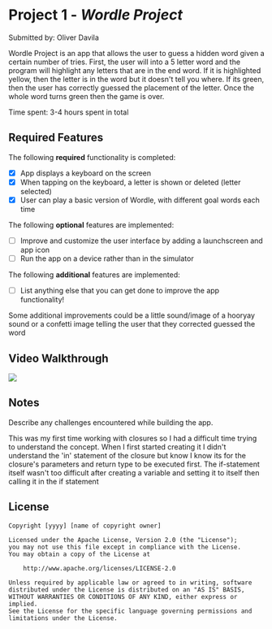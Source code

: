 # Project 1 - *Wordle Project*

Submitted by: Oliver Davila

Wordle Project is an app that allows the user to guess a hidden word given a certain number of tries. First, the user will into a 5 letter word and the program will highlight any letters that are in the end word. If it is highlighted yellow, then the letter is in the word but it doesn't tell you where. If its green, then the user has correctly guessed the placement of the letter. Once the whole word turns green then the game is over.

Time spent: 3-4 hours spent in total

## Required Features

The following **required** functionality is completed:

- [X] App displays a keyboard on the screen
- [X] When tapping on the keyboard, a letter is shown or deleted (letter selected)
- [X] User can play a basic version of Wordle, with different goal words each time

The following **optional** features are implemented:

- [ ] Improve and customize the user interface by adding a launchscreen and app icon
- [ ] Run the app on a device rather than in the simulator

The following **additional** features are implemented:

- [ ] List anything else that you can get done to improve the app functionality!

Some additional improvements could be a little sound/image of a hooryay sound or a confetti image telling the user that they corrected       guessed the word

## Video Walkthrough

<div>
    <a href="https://www.loom.com/share/6179ab9f1eb24fa3a4972064a8ce2b70">
    <a href="https://www.loom.com/share/6179ab9f1eb24fa3a4972064a8ce2b70">
      <img style="max-width:300px;" src="https://cdn.loom.com/sessions/thumbnails/6179ab9f1eb24fa3a4972064a8ce2b70-with-play.gif">
    </a>
  </div>


## Notes

Describe any challenges encountered while building the app.

This was my first time working with closures so I had a difficult time trying to understand the concept. When I first started creating it I didn't understand the 'in' statement of the closure but know I know its for the closure's parameters and return type to be executed first. The if-statement itself wasn't too difficult after creating a variable and setting it to itself then calling it in the if statement

## License

    Copyright [yyyy] [name of copyright owner]

    Licensed under the Apache License, Version 2.0 (the "License");
    you may not use this file except in compliance with the License.
    You may obtain a copy of the License at

        http://www.apache.org/licenses/LICENSE-2.0

    Unless required by applicable law or agreed to in writing, software
    distributed under the License is distributed on an "AS IS" BASIS,
    WITHOUT WARRANTIES OR CONDITIONS OF ANY KIND, either express or implied.
    See the License for the specific language governing permissions and
    limitations under the License.
